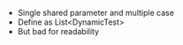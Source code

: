 - Single shared parameter and multiple case
- Define as List\<DynamicTest>
- But bad for readability
